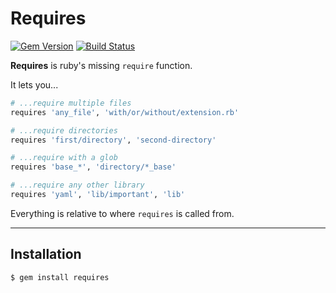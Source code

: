 Requires
==================================================

[![Gem Version](https://badge.fury.io/rb/requires.svg)](https://badge.fury.io/rb/requires)
[![Build Status](https://travis-ci.com/DannyBen/requires.svg?branch=master)](https://travis-ci.com/DannyBen/requires)

**Requires** is ruby's missing `require` function.

It lets you...

```ruby
# ...require multiple files
requires 'any_file', 'with/or/without/extension.rb'

# ...require directories
requires 'first/directory', 'second-directory'

# ...require with a glob
requires 'base_*', 'directory/*_base'

# ...require any other library
requires 'yaml', 'lib/important', 'lib'
```

Everything is relative to where `requires` is called from.

---


Installation
--------------------------------------------------

    $ gem install requires


